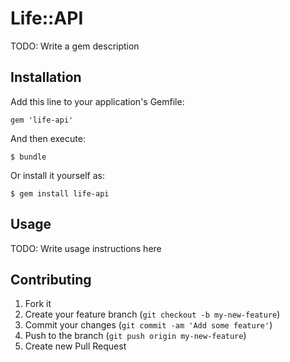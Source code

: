 # Life::API

TODO: Write a gem description

## Installation

Add this line to your application's Gemfile:

    gem 'life-api'

And then execute:

    $ bundle

Or install it yourself as:

    $ gem install life-api

## Usage

TODO: Write usage instructions here

## Contributing

1. Fork it
2. Create your feature branch (`git checkout -b my-new-feature`)
3. Commit your changes (`git commit -am 'Add some feature'`)
4. Push to the branch (`git push origin my-new-feature`)
5. Create new Pull Request
